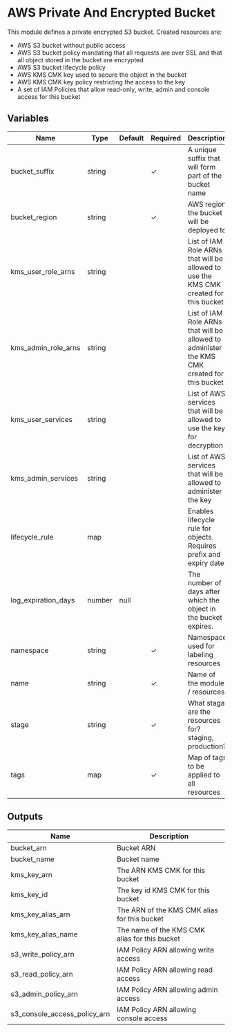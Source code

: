 # AWS Private And Encrypted Bucket

This module defines a private encrypted S3 bucket. Created resources are:

- AWS S3 bucket without public access
- AWS S3 bucket policy mandating that all requests are over SSL and that all object stored in the bucket are encrypted
- AWS S3 bucket lifecycle policy
- AWS KMS CMK key used to secure the object in the bucket
- AWS KMS CMK key policy restricting the access to the key
- A set of IAM Policies that allow read-only, write, admin and console access for this bucket

## Variables

| Name                | Type   | Default | Required | Description
|---------------------|--------| ------- | -------- | --------------------------------------------------------------------------
| bucket_suffix       | string |         | ✓        | A unique suffix that will form part of the bucket name
| bucket_region       | string |         | ✓        | AWS region the bucket will be deployed to
| kms_user_role_arns  | string |         |          | List of IAM Role ARNs that will be allowed to use the KMS CMK created for this bucket
| kms_admin_role_arns | string |         |          | List of IAM Role ARNs that will be allowed to administer the KMS CMK created for this bucket
| kms_user_services   | string |         |          | List of AWS services that will be allowed to use the key for decryption
| kms_admin_services  | string |         |          | List of AWS services that will be allowed to administer the key
| lifecycle_rule      | map    |         |          | Enables lifecycle rule for objects. Requires prefix and expiry date
| log_expiration_days | number |  null   |          | The number of days after which the object in the bucket expires.
| namespace           | string |         | ✓        | Namespace used for labeling resources
| name                | string |         | ✓        | Name of the module / resources
| stage               | string |         | ✓        | What staga are the resources for? staging, production?
| tags                | map    |         | ✓        | Map of tags to be applied to all resources

## Outputs

| Name                         | Description                                                       |
| ---------------------------- | ----------------------------------------------------------------- |
| bucket_arn                   | Bucket ARN                                                        |
| bucket_name                  | Bucket name                                                       |
| kms_key_arn                  | The ARN KMS CMK for this bucket                                   |
| kms_key_id                   | The key id KMS CMK for this bucket                                |
| kms_key_alias_arn            | The ARN of the KMS CMK alias for this bucket                      |
| kms_key_alias_name           | The name of the KMS CMK alias for this bucket                     |
| s3_write_policy_arn          | IAM Policy ARN allowing write access                              |
| s3_read_policy_arn           | IAM Policy ARN allowing read access                               |
| s3_admin_policy_arn          | IAM Policy ARN allowing admin access                              |
| s3_console_access_policy_arn | IAM Policy ARN allowing console access                            |


